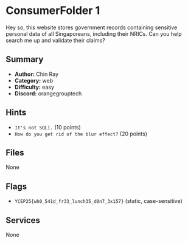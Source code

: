 
# ConsumerFolder 1
Hey so, this website stores government records containing sensitive personal data of all Singaporeans, including their NRICs. Can you help search me up and validate their claims?

## Summary
- **Author:** Chin Ray
- **Category:** web
- **Difficulty:** easy
- **Discord:** orangegrouptech

## Hints
- `It's not SQLi.` (10 points)
- `How do you get rid of the blur effect?` (20 points)

## Files
None

## Flags
- `YCEP25{wh0_541d_fr33_lunch35_d0n7_3x157}` (static, case-sensitive)

## Services
None
